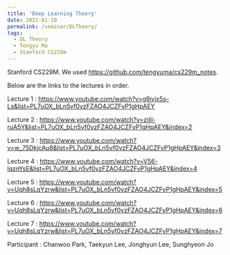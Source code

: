 ```yaml
---
title: 'Deep Learning Theory'
date: 2022-01-10
permalink: /seminar/DLTheory/
tags:
  - DL Theory
  - Tengyu Ma
  - Stanford CS229m
---
```


Stanford CS229M. We used https://github.com/tengyuma/cs229m_notes. 

Below are the links to the lectures in order.

Lecture 1 : https://www.youtube.com/watch?v=g9ivjx5s-Ls&list=PL7uOX_bLn5vf0vzFZAO4JCZFvP1gHpAEY

Lecture 2 : https://www.youtube.com/watch?v=zilil-ruA5Y&list=PL7uOX_bLn5vf0vzFZAO4JCZFvP1gHpAEY&index=2

Lecture 3 : https://www.youtube.com/watch?v=w_75DkjcAu8&list=PL7uOX_bLn5vf0vzFZAO4JCZFvP1gHpAEY&index=3

Lecture 4 : https://www.youtube.com/watch?v=V56-lqznYsE&list=PL7uOX_bLn5vf0vzFZAO4JCZFvP1gHpAEY&index=4

Lecture 5 : https://www.youtube.com/watch?v=Uqh8sLqYzrw&list=PL7uOX_bLn5vf0vzFZAO4JCZFvP1gHpAEY&index=5 

Lecture 6 : https://www.youtube.com/watch?v=Uqh8sLqYzrw&list=PL7uOX_bLn5vf0vzFZAO4JCZFvP1gHpAEY&index=6

Lecture 7 : https://www.youtube.com/watch?v=Uqh8sLqYzrw&list=PL7uOX_bLn5vf0vzFZAO4JCZFvP1gHpAEY&index=7 

Participant : Chanwoo Park, Taekyun Lee, Jonghyun Lee, Sunghyeon Jo
